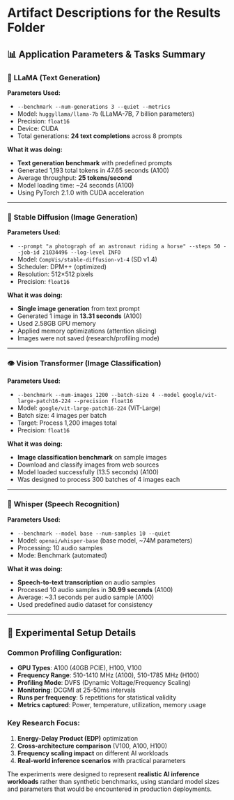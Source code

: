 # Artifact Descriptions for the Results Folder

## 📊 **Application Parameters & Tasks Summary**

### 🦙 **LLaMA (Text Generation)**
**Parameters Used:**
- `--benchmark --num-generations 3 --quiet --metrics`
- Model: `huggyllama/llama-7b` (LLaMA-7B, 7 billion parameters)
- Precision: `float16` 
- Device: CUDA
- Total generations: **24 text completions** across 8 prompts

**What it was doing:**
- **Text generation benchmark** with predefined prompts
- Generated 1,193 total tokens in 47.65 seconds (A100)
- Average throughput: **25 tokens/second**
- Model loading time: ~24 seconds (A100)
- Using PyTorch 2.1.0 with CUDA acceleration

---

### 🎨 **Stable Diffusion (Image Generation)**
**Parameters Used:**
- `--prompt "a photograph of an astronaut riding a horse" --steps 50 --job-id 21034496 --log-level INFO`
- Model: `CompVis/stable-diffusion-v1-4` (SD v1.4)
- Scheduler: DPM++ (optimized)
- Resolution: 512×512 pixels
- Precision: `float16`

**What it was doing:**
- **Single image generation** from text prompt
- Generated 1 image in **13.31 seconds** (A100)
- Used 2.58GB GPU memory
- Applied memory optimizations (attention slicing)
- Images were not saved (research/profiling mode)

---

### 👁️ **Vision Transformer (Image Classification)**
**Parameters Used:**
- `--benchmark --num-images 1200 --batch-size 4 --model google/vit-large-patch16-224 --precision float16`
- Model: `google/vit-large-patch16-224` (ViT-Large)
- Batch size: 4 images per batch
- Target: Process 1,200 images total
- Precision: `float16`

**What it was doing:**
- **Image classification benchmark** on sample images
- Download and classify images from web sources
- Model loaded successfully (13.5 seconds) (A100)
- Was designed to process 300 batches of 4 images each

---

### 🎤 **Whisper (Speech Recognition)**
**Parameters Used:**
- `--benchmark --model base --num-samples 10 --quiet`
- Model: `openai/whisper-base` (base model, ~74M parameters)
- Processing: 10 audio samples
- Mode: Benchmark (automated)

**What it was doing:**
- **Speech-to-text transcription** on audio samples
- Processed 10 audio samples in **30.99 seconds** (A100)
- Average: ~3.1 seconds per audio sample (A100)
- Used predefined audio dataset for consistency

---

## 🔬 **Experimental Setup Details**

### **Common Profiling Configuration:**
- **GPU Types**: A100 (40GB PCIE), H100, V100
- **Frequency Range**: 510-1410 MHz (A100), 510-1785 MHz (H100)
- **Profiling Mode**: DVFS (Dynamic Voltage/Frequency Scaling)
- **Monitoring**: DCGMI at 25-50ms intervals
- **Runs per frequency**: 5 repetitions for statistical validity
- **Metrics captured**: Power, temperature, utilization, memory usage

### **Key Research Focus:**
1. **Energy-Delay Product (EDP)** optimization
2. **Cross-architecture comparison** (V100, A100, H100)
3. **Frequency scaling impact** on different AI workloads
4. **Real-world inference scenarios** with practical parameters

The experiments were designed to represent **realistic AI inference workloads** rather than synthetic benchmarks, using standard model sizes and parameters that would be encountered in production deployments.